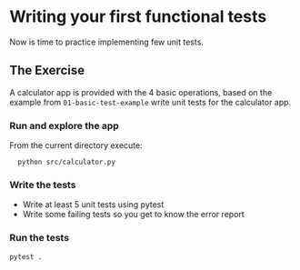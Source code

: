 # Writing your first functional tests
Now is time to practice implementing few unit tests.


## The Exercise
A calculator app is provided with the 4 basic operations, based on the example from `01-basic-test-example` write unit tests for the calculator app.

### Run and explore the app
From the current directory execute:

```
  python src/calculator.py
```

### Write the tests
 - Write at least 5 unit tests using pytest
 - Write some failing tests so you get to know the error report

### Run the tests

  ```
  pytest .
  ```
